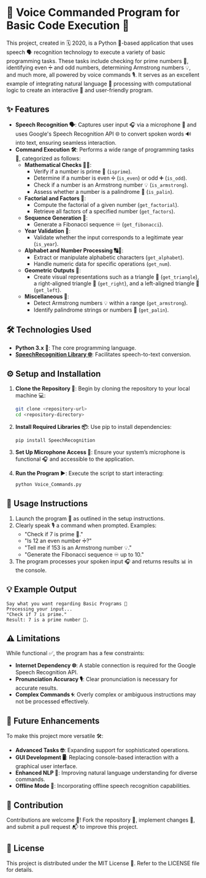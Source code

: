 # 🎤 Voice Commanded Program for Basic Code Execution 🤖

This project, created in 🗓️ 2020, is a Python 🐍-based application that uses speech 🗣️ recognition technology to execute a variety of basic programming tasks. These tasks include checking for prime numbers 🔢, identifying even ➗ and odd numbers, determining Armstrong numbers 💡, and much more, all powered by voice commands 🎙️. It serves as an excellent example of integrating natural language 🧠 processing with computational logic to create an interactive 📱 and user-friendly program.

## ✨ Features

- **Speech Recognition 🗣️**: Captures user input 🎧 via a microphone 🎤 and uses Google's Speech Recognition API 🌐 to convert spoken words 🔊 into text, ensuring seamless interaction.
- **Command Execution 🛠️**: Performs a wide range of programming tasks 🧮, categorized as follows:
  - **Mathematical Checks 🧑‍🏫**:
    - Verify if a number is prime 🔢 (`isprime`).
    - Determine if a number is even ➗ (`is_even`) or odd ➕ (`is_odd`).
    - Check if a number is an Armstrong number 💡 (`is_armstrong`).
    - Assess whether a number is a palindrome 🔁 (`is_palin`).
  - **Factorial and Factors 🔢**:
    - Compute the factorial of a given number (`get_factorial`).
    - Retrieve all factors of a specified number (`get_factors`).
  - **Sequence Generation 🔄**:
    - Generate a Fibonacci sequence ♾️ (`get_fibonacci`).
  - **Year Validation 📆**:
    - Validate whether the input corresponds to a legitimate year (`is_year`).
  - **Alphabet and Number Processing 🔠🔢**:
    - Extract or manipulate alphabetic characters (`get_alphabet`).
    - Handle numeric data for specific operations (`get_num`).
  - **Geometric Outputs 📐**:
    - Create visual representations such as a triangle 🔺 (`get_triangle`), a right-aligned triangle 🔻 (`get_right`), and a left-aligned triangle 🔺 (`get_left`).
  - **Miscellaneous 🌟**:
    - Detect Armstrong numbers 💡 within a range (`get_armstrong`).
    - Identify palindrome strings or numbers 🔁 (`get_palin`).

## 🛠️ Technologies Used

- **Python 3.x 🐍**: The core programming language.
- **[SpeechRecognition Library 🌐](https://pypi.org/project/SpeechRecognition/)**: Facilitates speech-to-text conversion.

## ⚙️ Setup and Installation

1. **Clone the Repository 📂**:
   Begin by cloning the repository to your local machine 💻:
   ```bash
   git clone <repository-url>
   cd <repository-directory>
   ```

2. **Install Required Libraries 📦**:
   Use pip to install dependencies:
   ```bash
   pip install SpeechRecognition
   ```

3. **Set Up Microphone Access 🎤**:
   Ensure your system’s microphone is functional 🎧 and accessible to the application.

4. **Run the Program ▶️**:
   Execute the script to start interacting:
   ```bash
   python Voice_Commands.py
   ```

## 📝 Usage Instructions

1. Launch the program 🚀 as outlined in the setup instructions.
2. Clearly speak 🎙️ a command when prompted. Examples:
   - "Check if 7 is prime 🔢."
   - "Is 12 an even number ➗?"
   - "Tell me if 153 is an Armstrong number 💡."
   - "Generate the Fibonacci sequence ♾️ up to 10."
3. The program processes your spoken input 🎧 and returns results 📊 in the console.

## 💡 Example Output

```
Say what you want regarding Basic Programs 🎤
Processing your input...
"Check if 7 is prime."
Result: 7 is a prime number 🔢.
```

## ⚠️ Limitations

While functional ✅, the program has a few constraints:

- **Internet Dependency 🌐**: A stable connection is required for the Google Speech Recognition API.
- **Pronunciation Accuracy 🎙️**: Clear pronunciation is necessary for accurate results.
- **Complex Commands 🌀**: Overly complex or ambiguous instructions may not be processed effectively.

## 🚀 Future Enhancements

To make this project more versatile 🛠️:

- **Advanced Tasks 🤓**: Expanding support for sophisticated operations.
- **GUI Development 🖥️**: Replacing console-based interaction with a graphical user interface.
- **Enhanced NLP 🧠**: Improving natural language understanding for diverse commands.
- **Offline Mode 🔌**: Incorporating offline speech recognition capabilities.

## 🤝 Contribution

Contributions are welcome 🙌! Fork the repository 🍴, implement changes 🔄, and submit a pull request 📬 to improve this project.

## 📜 License

This project is distributed under the MIT License 📄. Refer to the LICENSE file for details.

